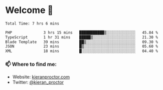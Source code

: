 # Welcome 🦘

<!--START_SECTION:waka-->

```txt
Total Time: 7 hrs 6 mins

PHP              3 hrs 15 mins   ███████████▒░░░░░░░░░░░░░   45.84 %
TypeScript       1 hr 31 mins    █████▒░░░░░░░░░░░░░░░░░░░   21.30 %
Blade Template   39 mins         ██▒░░░░░░░░░░░░░░░░░░░░░░   09.30 %
JSON             23 mins         █▒░░░░░░░░░░░░░░░░░░░░░░░   05.60 %
XML              18 mins         █░░░░░░░░░░░░░░░░░░░░░░░░   04.40 %
```

<!--END_SECTION:waka-->

### 📫 Where to find me:

-   Website: [kieranproctor.com](https://kieranproctor.com/)
-   Twitter: [@kieran_proctor](https://twitter.com/kieran_proctor)
